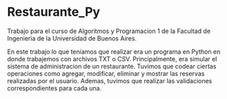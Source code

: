 # Restaurante_Py
Trabajo para el curso de Algoritmos y Programacion 1 de la Facultad de Ingenieria de la Universidad de Buenos Aires.

En este trabajo lo que teniamos que realizar era un programa en Python en donde trabajemos con archivos TXT o CSV. Principalmente, era simular el sistema de administracion de un restaurante.
Tuvimos que codear ciertas operaciones como agregar, modificar, eliminar y mostrar las reservas realizadas por el usuario. Ademas, tuvimos que realizar las validaciones correspondientes para cada una.
